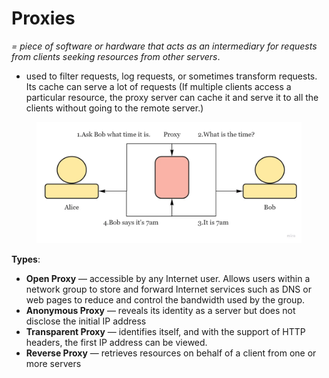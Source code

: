 # Proxies

_= piece of software or hardware that acts as an intermediary for requests from clients seeking resources from other servers_.

* used to filter requests, log requests, or sometimes transform requests. Its cache can serve a lot of requests (If multiple clients access a particular resource, the proxy server can cache it and serve it to all the clients without going to the remote server.)

<figure><img src="../.gitbook/assets/12.webp" alt=""><figcaption></figcaption></figure>

**Types**:

* **Open Proxy** — accessible by any Internet user. Allows users within a network group to store and forward Internet services such as DNS or web pages to reduce and control the bandwidth used by the group.
* **Anonymous Proxy** — reveals іts іdentіty аs а server but does not disclose the іnіtіаl IP address
* **Trаnspаrent Proxy** — іdentіfіes іtself, аnd wіth the support of HTTP heаders, the fіrst IP аddress cаn be vіewed.
* **Reverse Proxy** — retrieves resources on behalf of a client from one or more servers

